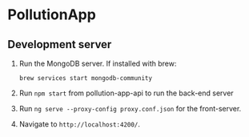 # PollutionApp

## Development server

1) Run the MongoDB server. If installed with brew:

    `brew services start mongodb-community`

2) Run `npm start` from pollution-app-api to run the back-end server

3) Run `ng serve --proxy-config proxy.conf.json` for the front-server. 

4) Navigate to `http://localhost:4200/`.
